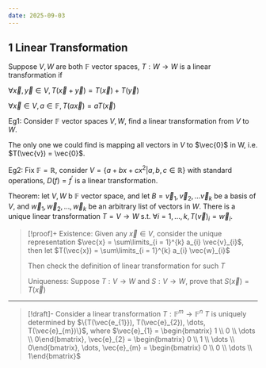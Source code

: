 ```yaml
---
date: 2025-09-03
---
```

## 1 Linear Transformation

Suppose $V, W$ are both $\mathbb{F}$ vector spaces, $T : W \to W$ is a linear transformation if 

$\forall \vec{x}, \vec{y} \in V, T(\vec{x} + \vec{y}) = T(\vec{x}) + T(\vec{y})$

$\forall \vec{x} \in V, a \in \mathbb{F}, T(a\vec{x}) = a T(\vec{x})$

Eg1: Consider $\mathbb{F}$ vector spaces $V, W$, find a linear transformation from $V$ to $W$. 

The only one we could find is mapping all vectors in $V$ to $\vec{0}$ in W, i.e. $T(\vec{v}) = \vec{0}$. 

Eg2: Fix $\mathbb{F} = \mathbb{R}$, consider $V = \{a + bx + cx^2 | a, b, c \in \mathbb{R}\}$ with standard operations, $D(f) = f^\prime$ is a linear transformation. 

Theorem: let $V, W$ b $\mathbb{F}$ vector space, and let $B = \vec{v}_{1}, \vec{v}_{2}, \dots \vec{v}_{k}$ be a basis of $V$, and $\vec{w}_{1}, \vec{w}_{2}, \dots, \vec{w}_{k}$ be an arbitrary list of vectors in $W$. There is a unique linear transformation $T = V \to W$ s.t. $\forall i = 1, \dots, k, T(\vec{v})_{i} = \vec{w}_{i}$. 

> [!proof]+
> Existence: Given any $\vec{x} \in V$, consider the unique representation $\vec{x} = \sum\limits_{i = 1}^{k} a_{i} \vec{v}_{i}$, then let $T(\vec{x}) = \sum\limits_{i = 1}^{k} a_{i} \vec{w}_{i}$
>
> Then check the definition of linear transformation for such $T$
> 
> Uniqueness: Suppose $T : V \to W$ and $S : V \to W$, prove that $S(\vec{x}) = T(\vec{x})$

---

> [!draft]-
> Consider a linear transformation $T : \mathbb{F}^m \to \mathbb{F}^n$
> $T$ is uniquely determined by $\{T(\vec{e_{1}}), T(\vec{e}_{2}), \dots, T(\vec{e}_{m})\}$, where $\vec{e}_{1} = \begin{bmatrix} 1 \\ 0 \\ \dots \\ 0\end{bmatrix}, \vec{e}_{2} = \begin{bmatrix} 0 \\ 1 \\ \dots \\ 0\end{bmatrix}, \dots, \vec{e}_{m} = \begin{bmatrix} 0 \\ 0 \\ \dots \\ 1\end{bmatrix}$
